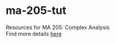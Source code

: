 # ma-205-tut
Resources for MA 205: Complex Analysis  
Find more details [here](https://aryamanmaithani.github.com/tuts/ma-205)

